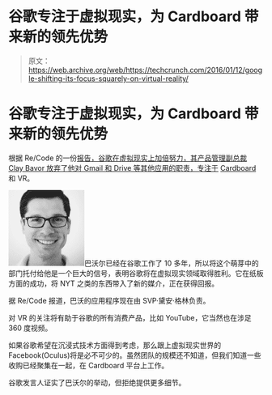 # 谷歌专注于虚拟现实，为 Cardboard  带来新的领先优势

> 原文：<https://web.archive.org/web/https://techcrunch.com/2016/01/12/google-shifting-its-focus-squarely-on-virtual-reality/>

# 谷歌专注于虚拟现实，为 Cardboard 带来新的领先优势

根据 Re/Code 的一份[报告，谷歌在虚拟现实上加倍努力，其产品管理副总裁 Clay Bavor 放弃了他对 Gmail 和 Drive 等其他应用的职责，专注于](https://web.archive.org/web/20230321223646/http://recode.net/2016/01/12/google-now-has-an-official-virtual-reality-boss-to-take-on-facebooks-oculus/) [Cardboard](https://web.archive.org/web/20230321223646/https://techcrunch.com/topic/product/google-cardboard/) 和 VR。

![AAEAAQAAAAAAAALNAAAAJGM2ZjViNzRmLTZhOTYtNGMwNi05ODA0LTVlMjNmN2FlOTRmMg](img/80495e625c5861da593c9e896e61f0b5.png)巴沃尔已经在谷歌工作了 10 多年，所以将这个萌芽中的部门托付给他是一个巨大的信号，表明谷歌将在虚拟现实领域取得胜利。它在纸板方面的成功，将 NYT 之类的东西带入了新的媒介，正在获得回报。

据 Re/Code 报道，巴沃的应用程序现在由 SVP·黛安·格林负责。

对 VR 的关注将有助于谷歌的所有消费产品，比如 YouTube，它当然也在涉足 360 度视频。

如果谷歌希望在沉浸式技术方面得到考虑，那么跟上虚拟现实世界的 Facebook(Oculus)将是必不可少的。虽然团队的规模还不知道，但我们知道一些收购已经聚集在一起，在 Cardboard 平台上工作。

谷歌发言人证实了巴沃尔的举动，但拒绝提供更多细节。